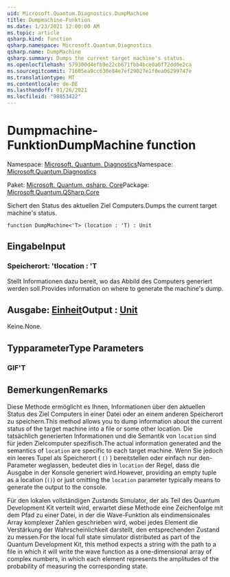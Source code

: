 ```yaml
---
uid: Microsoft.Quantum.Diagnostics.DumpMachine
title: Dumpmachine-Funktion
ms.date: 1/23/2021 12:00:00 AM
ms.topic: article
qsharp.kind: function
qsharp.namespace: Microsoft.Quantum.Diagnostics
qsharp.name: DumpMachine
qsharp.summary: Dumps the current target machine's status.
ms.openlocfilehash: 579300d4efb9e22cb671fbb4bce0a6f72dd0e2ca
ms.sourcegitcommit: 71605ea9cc630e84e7ef29027e1f0ea06299747e
ms.translationtype: MT
ms.contentlocale: de-DE
ms.lasthandoff: 01/26/2021
ms.locfileid: "98853422"
---
```

# <a name="dumpmachine-function"></a><span data-ttu-id="38292-102">Dumpmachine-Funktion</span><span class="sxs-lookup"><span data-stu-id="38292-102">DumpMachine function</span></span>

<span data-ttu-id="38292-103">Namespace: [Microsoft. Quantum. Diagnostics](xref:Microsoft.Quantum.Diagnostics)</span><span class="sxs-lookup"><span data-stu-id="38292-103">Namespace: [Microsoft.Quantum.Diagnostics](xref:Microsoft.Quantum.Diagnostics)</span></span>

<span data-ttu-id="38292-104">Paket: [Microsoft. Quantum. qsharp. Core](https://nuget.org/packages/Microsoft.Quantum.QSharp.Core)</span><span class="sxs-lookup"><span data-stu-id="38292-104">Package: [Microsoft.Quantum.QSharp.Core](https://nuget.org/packages/Microsoft.Quantum.QSharp.Core)</span></span>


<span data-ttu-id="38292-105">Sichert den Status des aktuellen Ziel Computers.</span><span class="sxs-lookup"><span data-stu-id="38292-105">Dumps the current target machine's status.</span></span>

```qsharp
function DumpMachine<'T> (location : 'T) : Unit
```


## <a name="input"></a><span data-ttu-id="38292-106">Eingabe</span><span class="sxs-lookup"><span data-stu-id="38292-106">Input</span></span>

### <a name="location--t"></a><span data-ttu-id="38292-107">Speicherort: 't</span><span class="sxs-lookup"><span data-stu-id="38292-107">location : 'T</span></span>

<span data-ttu-id="38292-108">Stellt Informationen dazu bereit, wo das Abbild des Computers generiert werden soll.</span><span class="sxs-lookup"><span data-stu-id="38292-108">Provides information on where to generate the machine's dump.</span></span>



## <a name="output--unit"></a><span data-ttu-id="38292-109">Ausgabe: [Einheit](xref:microsoft.quantum.lang-ref.unit)</span><span class="sxs-lookup"><span data-stu-id="38292-109">Output : [Unit](xref:microsoft.quantum.lang-ref.unit)</span></span>

<span data-ttu-id="38292-110">Keine.</span><span class="sxs-lookup"><span data-stu-id="38292-110">None.</span></span>

## <a name="type-parameters"></a><span data-ttu-id="38292-111">Typparameter</span><span class="sxs-lookup"><span data-stu-id="38292-111">Type Parameters</span></span>

### <a name="t"></a><span data-ttu-id="38292-112">GIF</span><span class="sxs-lookup"><span data-stu-id="38292-112">'T</span></span>



## <a name="remarks"></a><span data-ttu-id="38292-113">Bemerkungen</span><span class="sxs-lookup"><span data-stu-id="38292-113">Remarks</span></span>

<span data-ttu-id="38292-114">Diese Methode ermöglicht es Ihnen, Informationen über den aktuellen Status des Ziel Computers in einer Datei oder an einem anderen Speicherort zu speichern.</span><span class="sxs-lookup"><span data-stu-id="38292-114">This method allows you to dump information about the current status of the target machine into a file or some other location.</span></span>
<span data-ttu-id="38292-115">Die tatsächlich generierten Informationen und die Semantik von `location` sind für jeden Zielcomputer spezifisch.</span><span class="sxs-lookup"><span data-stu-id="38292-115">The actual information generated and the semantics of `location` are specific to each target machine.</span></span> <span data-ttu-id="38292-116">Wenn Sie jedoch ein leeres Tupel als Speicherort ( `()` ) bereitstellen oder einfach nur den-Parameter weglassen, bedeutet dies in `location` der Regel, dass die Ausgabe in der Konsole generiert wird.</span><span class="sxs-lookup"><span data-stu-id="38292-116">However, providing an empty tuple as a location (`()`) or just omitting the `location` parameter typically means to generate the output to the console.</span></span>

<span data-ttu-id="38292-117">Für den lokalen vollständigen Zustands Simulator, der als Teil des Quantum Development Kit verteilt wird, erwartet diese Methode eine Zeichenfolge mit dem Pfad zu einer Datei, in der die Wave-Funktion als eindimensionales Array komplexer Zahlen geschrieben wird, wobei jedes Element die Verstärkung der Wahrscheinlichkeit darstellt, den entsprechenden Zustand zu messen.</span><span class="sxs-lookup"><span data-stu-id="38292-117">For the local full state simulator distributed as part of the Quantum Development Kit, this method  expects a string with the path to a file in which it will write the wave function as a one-dimensional array of complex numbers, in which each element represents the amplitudes of the probability of measuring the corresponding state.</span></span>